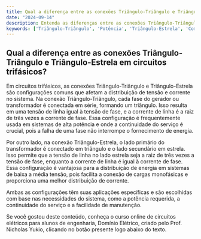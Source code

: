 ```yaml
---
title: Qual a diferença entre as conexões Triângulo-Triângulo e Triângulo-Estrela em circuitos trifásicos?
date: "2024-09-14"
description: Entenda as diferenças entre as conexões Triângulo-Triângulo e Triângulo-Estrela em circuitos trifásicos.
keywords: ['Triângulo-Triângulo', 'Potência', 'Triângulo-Estrela', 'Complexo', 'Monofásico', 'Equilibrado', 'Trifásico']
---
```


## Qual a diferença entre as conexões Triângulo-Triângulo e Triângulo-Estrela em circuitos trifásicos?

Em circuitos trifásicos, as conexões Triângulo-Triângulo e Triângulo-Estrela são configurações comuns que afetam a distribuição de tensão e corrente no sistema. Na conexão Triângulo-Triângulo, cada fase do gerador ou transformador é conectada em série, formando um triângulo. Isso resulta em uma tensão de linha igual à tensão de fase, e a corrente de linha é a raiz de três vezes a corrente de fase. Essa configuração é frequentemente usada em sistemas de alta potência e onde a continuidade do serviço é crucial, pois a falha de uma fase não interrompe o fornecimento de energia.

Por outro lado, na conexão Triângulo-Estrela, o lado primário do transformador é conectado em triângulo e o lado secundário em estrela. Isso permite que a tensão de linha no lado estrela seja a raiz de três vezes a tensão de fase, enquanto a corrente de linha é igual à corrente de fase. Essa configuração é vantajosa para a distribuição de energia em sistemas de baixa a média tensão, pois facilita a conexão de cargas monofásicas e proporciona uma melhor distribuição de corrente.

Ambas as configurações têm suas aplicações específicas e são escolhidas com base nas necessidades do sistema, como a potência requerida, a continuidade do serviço e a facilidade de manutenção.

Se você gostou deste conteúdo, conheça o curso online de circuitos elétricos para alunos de engenharia, Domínio Elétrico, criado pelo Prof. Nicholas Yukio, clicando no botão presente logo abaixo do texto.